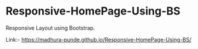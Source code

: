 # Responsive-HomePage-Using-BS

Responsive Layout using Bootstrap.

Link:- https://madhura-punde.github.io/Responsive-HomePage-Using-BS/
